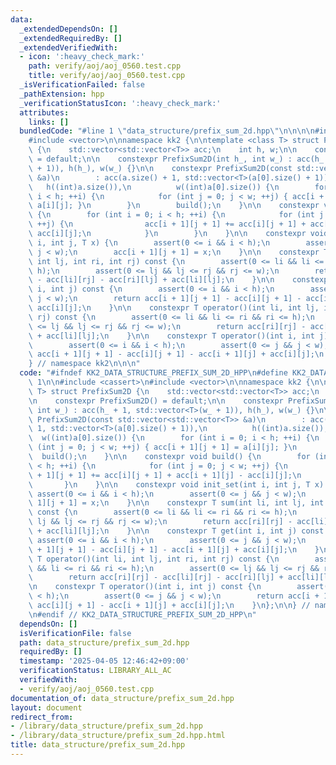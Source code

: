```yaml
---
data:
  _extendedDependsOn: []
  _extendedRequiredBy: []
  _extendedVerifiedWith:
  - icon: ':heavy_check_mark:'
    path: verify/aoj/aoj_0560.test.cpp
    title: verify/aoj/aoj_0560.test.cpp
  _isVerificationFailed: false
  _pathExtension: hpp
  _verificationStatusIcon: ':heavy_check_mark:'
  attributes:
    links: []
  bundledCode: "#line 1 \"data_structure/prefix_sum_2d.hpp\"\n\n\n\n#include <cassert>\n\
    #include <vector>\n\nnamespace kk2 {\n\ntemplate <class T> struct PrefixSum2D\
    \ {\n    std::vector<std::vector<T>> acc;\n    int h, w;\n\n    constexpr PrefixSum2D()\
    \ = default;\n\n    constexpr PrefixSum2D(int h_, int w_) : acc(h_ + 1, std::vector<T>(w_\
    \ + 1)), h(h_), w(w_) {}\n\n    constexpr PrefixSum2D(const std::vector<std::vector<T>>\
    \ &a)\n        : acc(a.size() + 1, std::vector<T>(a[0].size() + 1)),\n       \
    \   h((int)a.size()),\n          w((int)a[0].size()) {\n        for (int i = 0;\
    \ i < h; ++i) {\n            for (int j = 0; j < w; ++j) { acc[i + 1][j + 1] =\
    \ a[i][j]; }\n        }\n        build();\n    }\n\n    constexpr void build()\
    \ {\n        for (int i = 0; i < h; ++i) {\n            for (int j = 0; j < w;\
    \ ++j) {\n                acc[i + 1][j + 1] += acc[i][j + 1] + acc[i + 1][j] -\
    \ acc[i][j];\n            }\n        }\n    }\n\n    constexpr void init_set(int\
    \ i, int j, T x) {\n        assert(0 <= i && i < h);\n        assert(0 <= j &&\
    \ j < w);\n        acc[i + 1][j + 1] = x;\n    }\n\n    constexpr T sum(int li,\
    \ int lj, int ri, int rj) const {\n        assert(0 <= li && li <= ri && ri <=\
    \ h);\n        assert(0 <= lj && lj <= rj && rj <= w);\n        return acc[ri][rj]\
    \ - acc[li][rj] - acc[ri][lj] + acc[li][lj];\n    }\n\n    constexpr T get(int\
    \ i, int j) const {\n        assert(0 <= i && i < h);\n        assert(0 <= j &&\
    \ j < w);\n        return acc[i + 1][j + 1] - acc[i][j + 1] - acc[i + 1][j] +\
    \ acc[i][j];\n    }\n\n    constexpr T operator()(int li, int lj, int ri, int\
    \ rj) const {\n        assert(0 <= li && li <= ri && ri <= h);\n        assert(0\
    \ <= lj && lj <= rj && rj <= w);\n        return acc[ri][rj] - acc[li][rj] - acc[ri][lj]\
    \ + acc[li][lj];\n    }\n\n    constexpr T operator()(int i, int j) const {\n\
    \        assert(0 <= i && i < h);\n        assert(0 <= j && j < w);\n        return\
    \ acc[i + 1][j + 1] - acc[i][j + 1] - acc[i + 1][j] + acc[i][j];\n    }\n};\n\n\
    } // namespace kk2\n\n\n"
  code: "#ifndef KK2_DATA_STRUCTURE_PREFIX_SUM_2D_HPP\n#define KK2_DATA_STRUCTURE_PREFIX_SUM_2D_HPP\
    \ 1\n\n#include <cassert>\n#include <vector>\n\nnamespace kk2 {\n\ntemplate <class\
    \ T> struct PrefixSum2D {\n    std::vector<std::vector<T>> acc;\n    int h, w;\n\
    \n    constexpr PrefixSum2D() = default;\n\n    constexpr PrefixSum2D(int h_,\
    \ int w_) : acc(h_ + 1, std::vector<T>(w_ + 1)), h(h_), w(w_) {}\n\n    constexpr\
    \ PrefixSum2D(const std::vector<std::vector<T>> &a)\n        : acc(a.size() +\
    \ 1, std::vector<T>(a[0].size() + 1)),\n          h((int)a.size()),\n        \
    \  w((int)a[0].size()) {\n        for (int i = 0; i < h; ++i) {\n            for\
    \ (int j = 0; j < w; ++j) { acc[i + 1][j + 1] = a[i][j]; }\n        }\n      \
    \  build();\n    }\n\n    constexpr void build() {\n        for (int i = 0; i\
    \ < h; ++i) {\n            for (int j = 0; j < w; ++j) {\n                acc[i\
    \ + 1][j + 1] += acc[i][j + 1] + acc[i + 1][j] - acc[i][j];\n            }\n \
    \       }\n    }\n\n    constexpr void init_set(int i, int j, T x) {\n       \
    \ assert(0 <= i && i < h);\n        assert(0 <= j && j < w);\n        acc[i +\
    \ 1][j + 1] = x;\n    }\n\n    constexpr T sum(int li, int lj, int ri, int rj)\
    \ const {\n        assert(0 <= li && li <= ri && ri <= h);\n        assert(0 <=\
    \ lj && lj <= rj && rj <= w);\n        return acc[ri][rj] - acc[li][rj] - acc[ri][lj]\
    \ + acc[li][lj];\n    }\n\n    constexpr T get(int i, int j) const {\n       \
    \ assert(0 <= i && i < h);\n        assert(0 <= j && j < w);\n        return acc[i\
    \ + 1][j + 1] - acc[i][j + 1] - acc[i + 1][j] + acc[i][j];\n    }\n\n    constexpr\
    \ T operator()(int li, int lj, int ri, int rj) const {\n        assert(0 <= li\
    \ && li <= ri && ri <= h);\n        assert(0 <= lj && lj <= rj && rj <= w);\n\
    \        return acc[ri][rj] - acc[li][rj] - acc[ri][lj] + acc[li][lj];\n    }\n\
    \n    constexpr T operator()(int i, int j) const {\n        assert(0 <= i && i\
    \ < h);\n        assert(0 <= j && j < w);\n        return acc[i + 1][j + 1] -\
    \ acc[i][j + 1] - acc[i + 1][j] + acc[i][j];\n    }\n};\n\n} // namespace kk2\n\
    \n#endif // KK2_DATA_STRUCTURE_PREFIX_SUM_2D_HPP\n"
  dependsOn: []
  isVerificationFile: false
  path: data_structure/prefix_sum_2d.hpp
  requiredBy: []
  timestamp: '2025-04-05 12:46:42+09:00'
  verificationStatus: LIBRARY_ALL_AC
  verifiedWith:
  - verify/aoj/aoj_0560.test.cpp
documentation_of: data_structure/prefix_sum_2d.hpp
layout: document
redirect_from:
- /library/data_structure/prefix_sum_2d.hpp
- /library/data_structure/prefix_sum_2d.hpp.html
title: data_structure/prefix_sum_2d.hpp
---
```

